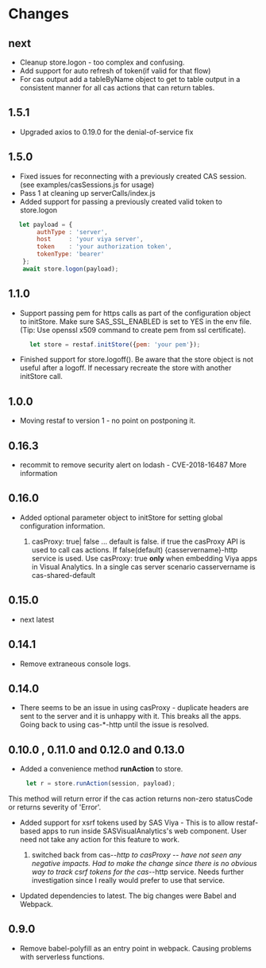 # Changes

## next

- Cleanup store.logon - too complex and confusing.
- Add support for auto refresh of token(if valid for that flow)
- For cas output add a tableByName object to get to table output in a consistent manner for all cas actions that can return tables.

## 1.5.1

- Upgraded axios to 0.19.0 for the denial-of-service fix

## 1.5.0

- Fixed issues for reconnecting with a previously created CAS session. (see examples/casSessions.js for usage)
- Pass 1 at cleaning up serverCalls/index.js
- Added support for passing a previously created valid token to store.logon

```Javascript
   let payload = {
        authType : 'server',
        host     : 'your viya server',
        token    : 'your authorization token',
        tokenType: 'bearer'
    };
    await store.logon(payload);

```

## 1.1.0

- Support passing pem for https calls as part of the configuration object to initStore. Make sure SAS_SSL_ENABLED is set to YES in the env file. (Tip: Use openssl x509 command to create pem from ssl certificate).

```javascript
      let store = restaf.initStore({pem: 'your pem'});
```

- Finished support for store.logoff(). Be aware that the store object is not useful after a logoff. If necessary recreate the store with another initStore call.

## 1.0.0

- Moving restaf to version 1 - no point on postponing it.

## 0.16.3

- recommit to remove security alert on lodash -  CVE-2018-16487 More information

## 0.16.0

- Added optional parameter object to initStore for setting global configuration information.

   1. casProxy: true| false   ... default is false. if true the casProxy API is used to call cas actions. If false(default) {casservername}-http service is used. Use casProxy: true **only** when embedding Viya apps in Visual Analytics. In a single cas server scenario casservername is cas-shared-default

## 0.15.0

- next latest

## 0.14.1

- Remove extraneous console logs.

## 0.14.0

- There seems to be an issue in using casProxy - duplicate headers are sent to the server and it is unhappy with it. This breaks all the apps. Going back to using cas-*-http until the issue is resolved.

## 0.10.0 , 0.11.0 and 0.12.0 and 0.13.0

- Added a convenience method **runAction** to store.

```javascript
     let r = store.runAction(session, payload);
```

This method will return error if the cas action returns non-zero statusCode or returns severity of 'Error'.

- Added support for xsrf tokens used by SAS Viya - This is to allow restaf-based apps to run inside SASVisualAnalytics's web component. User need not take any action for this feature to work.

   1. switched back from cas-*-http to casProxy -- have not seen any negative impacts. Had to make the change since there is no obvious way to track csrf tokens for the cas-*-http service. Needs further investigation since I really would prefer to use that service.

- Updated dependencies to latest. The big changes were Babel and Webpack.

## 0.9.0

- Remove babel-polyfill as an entry point in webpack. Causing problems with serverless functions.
